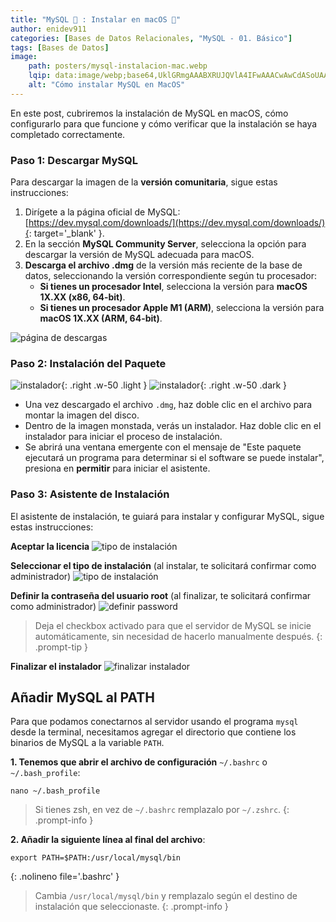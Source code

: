 ```yaml
---
title: "MySQL 🐬 : Instalar en macOS "
author: enidev911
categories: [Bases de Datos Relacionales, "MySQL - 01. Básico"]
tags: [Bases de Datos]
image:
    path: posters/mysql-instalacion-mac.webp
    lqip: data:image/webp;base64,UklGRmgAAABXRUJQVlA4IFwAAACwAwCdASoUAAsAPzmGuVOvKSWisAgB4CcJZwAAWxVRq/jfBzIAAAD+6o2TPtwDHmMtMLGqNV28JUaeMpSE+dN9rSlkweKo/zoYLWo5CQjX6hpuT9oodfcQKIAAAA==
    alt: "Cómo instalar MySQL en MacOS"
---
```


En este post, cubriremos la instalación de MySQL en macOS, cómo configurarlo para que funcione y cómo verificar que la instalación se haya completado correctamente.

### **Paso 1: Descargar MySQL**

Para descargar la imagen de la **versión comunitaria**, sigue estas instrucciones:

1. Dirígete a la página oficial de MySQL: [https://dev.mysql.com/downloads/](https://dev.mysql.com/downloads/){: target='_blank' }.
2. En la sección **MySQL Community Server**, selecciona la opción para descargar la versión de MySQL adecuada para macOS.
3. **Descarga el archivo .dmg** de la versión más reciente de la base de datos, seleccionando la versión correspondiente según tu procesador:
   - **Si tienes un procesador Intel**, selecciona la versión para **macOS 1X.XX (x86, 64-bit)**.
   - **Si tienes un procesador Apple M1 (ARM)**, selecciona la versión para **macOS 1X.XX (ARM, 64-bit)**.

![página de descargas](mysql/mysql-pagina-de-descargas-macos.webp)

### **Paso 2: Instalación del Paquete**

![instalador](mysql/mysql-installer-mac-light.webp){: .right .w-50 .light }
![instalador](mysql/mysql-installer-mac-dark.webp){: .right .w-50 .dark }
- Una vez descargado el archivo `.dmg`, haz doble clic en el archivo para montar la imagen del disco.
- Dentro de la imagen monstada, verás un instalador. Haz doble clic en el instalador para iniciar el proceso de instalación.
- Se abrirá una ventana emergente con el mensaje de "Este paquete ejecutará un programa para determinar si el software se puede instalar", presiona en **permitir** para iniciar el asistente. 

### **Paso 3: Asistente de Instalación**

El asistente de instalación, te guiará para instalar y configurar MySQL, sigue estas instrucciones:

**Aceptar la licencia**
![tipo de instalación](mysql/mysql-mac-asistente-licencia.webp)

**Seleccionar el tipo de instalación** (al instalar, te solicitará confirmar como administrador)
![tipo de instalación](mysql/mysql-mac-asistente-tipo-instalacion.webp)

**Definir la contraseña del usuario root** (al finalizar, te solicitará confirmar como administrador)
![definir password](mysql/mysql-mac-asistente-definir-password-root.webp)

> Deja el checkbox activado para que el servidor de MySQL se inicie automáticamente, sin necesidad de hacerlo manualmente después.
{: .prompt-tip }

**Finalizar el instalador**
![finalizar instalador](mysql/mysql-mac-asistente-finalizar.webp)


## **Añadir MySQL al PATH**

Para que podamos conectarnos al servidor usando el programa `mysql` desde la terminal, necesitamos agregar el directorio que contiene los binarios de MySQL a la variable `PATH`.


**1. Tenemos que abrir el archivo de configuración** `~/.bashrc` o `~/.bash_profile`:

```terminal
nano ~/.bash_profile
```

> Si tienes zsh, en vez de `~/.bashrc` remplazalo por `~/.zshrc`.
{: .prompt-info }

**2. Añadir la siguiente línea al final del archivo**:

```terminal
export PATH=$PATH:/usr/local/mysql/bin
```
{: .nolineno file='.bashrc' }

> Cambia `/usr/local/mysql/bin` y remplazalo según el destino de instalación que seleccionaste.
{: .prompt-info }
